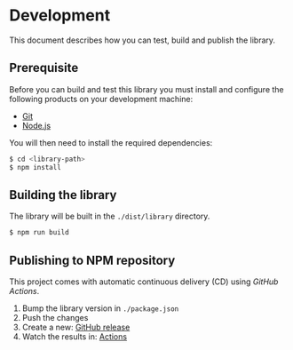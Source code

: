 # Development

This document describes how you can test, build and publish the library.

## Prerequisite

Before you can build and test this library you must install and configure the following products on your development machine:

* [Git][git]
* [Node.js][nodejs]

You will then need to install the required dependencies:

```sh
$ cd <library-path>
$ npm install
```

## Building the library

The library will be built in the `./dist/library` directory.

```sh
$ npm run build
```

## Publishing to NPM repository

This project comes with automatic continuous delivery (CD) using *GitHub Actions*.

1. Bump the library version in `./package.json`
2. Push the changes
3. Create a new: [GitHub release](https://github.com/DSI-HUG/eslint-config/releases/new)
4. Watch the results in: [Actions](https://github.com/DSI-HUG/eslint-config/actions)



[git]: https://git-scm.com/
[nodejs]: https://nodejs.org/